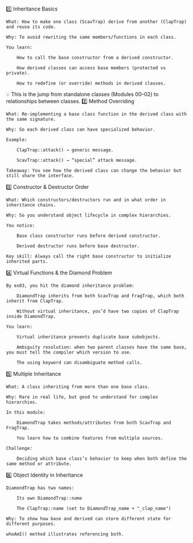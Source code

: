 1️⃣ Inheritance Basics

    What: How to make one class (ScavTrap) derive from another (ClapTrap) and reuse its code.

    Why: To avoid rewriting the same members/functions in each class.

    You learn:

        How to call the base constructor from a derived constructor.

        How derived classes can access base members (protected vs private).

        How to redefine (or override) methods in derived classes.

💡 This is the jump from standalone classes (Modules 00–02) to relationships between classes.
2️⃣ Method Overriding

    What: Re-implementing a base class function in the derived class with the same signature.

    Why: So each derived class can have specialized behavior.

    Example:

        ClapTrap::attack() → generic message.

        ScavTrap::attack() → “special” attack message.

    Takeaway: You see how the derived class can change the behavior but still share the interface.

3️⃣ Constructor & Destructor Order

    What: Which constructors/destructors run and in what order in inheritance chains.

    Why: So you understand object lifecycle in complex hierarchies.

    You notice:

        Base class constructor runs before derived constructor.

        Derived destructor runs before base destructor.

    Key skill: Always call the right base constructor to initialize inherited parts.

4️⃣ Virtual Functions & the Diamond Problem

    By ex03, you hit the diamond inheritance problem:

        DiamondTrap inherits from both ScavTrap and FragTrap, which both inherit from ClapTrap.

        Without virtual inheritance, you’d have two copies of ClapTrap inside DiamondTrap.

    You learn:

        Virtual inheritance prevents duplicate base subobjects.

        Ambiguity resolution: when two parent classes have the same base, you must tell the compiler which version to use.

        The using keyword can disambiguate method calls.

5️⃣ Multiple Inheritance

    What: A class inheriting from more than one base class.

    Why: Rare in real life, but good to understand for complex hierarchies.

    In this module:

        DiamondTrap takes methods/attributes from both ScavTrap and FragTrap.

        You learn how to combine features from multiple sources.

    Challenge:

        Deciding which base class’s behavior to keep when both define the same method or attribute.

6️⃣ Object Identity in Inheritance

    DiamondTrap has two names:

        Its own DiamondTrap::name

        The ClapTrap::name (set to DiamondTrap_name + "_clap_name")

    Why: To show how base and derived can store different state for different purposes.

    whoAmI() method illustrates referencing both.